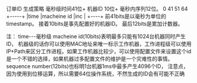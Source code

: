 
订单ID 生成策略
毫秒级时间41位+ 机器ID 10位+ 毫秒内序列12位。
0 41 51 64 +-----+ |time |macheine id |inc | +----+
前41bits是以毫秒为单位的timestamp。
接着10bits是事先配置好的机器ID。
最后12bits是累加计数器。

注：
time---毫秒级
macheine id(10bits)表明最多只能有1024台机器同时产生ID，
机器级的话你可以使用MAC地址来唯一标示工作机器，工作进程级可以使用IP+Path来区分工作进程。如果工作机器比较少，可以使用配置文件来设置这个id是一个不错的选择，如果机器过多配置文件的维护是一个灾难性的事情。
sequence number(12bits)也标明1台机器1ms中最多产生4096个ID， 
 注意点，因为使用到位移运算，所以需要64位操作系统，不然生成的ID会有可能不正确
 
 
 



